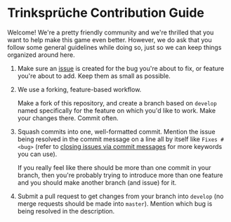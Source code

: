 # Trinksprüche Contribution Guide

Welcome! We're a pretty friendly community and we're thrilled that you want to
help make this game even better. However, we do ask that you follow some general
guidelines while doing so, just so we can keep things organized around here.

1. Make sure an [issue][1] is created for the bug you're about to fix, or
   feature you're about to add. Keep them as small as possible.

2. We use a forking, feature-based workflow.

   Make a fork of this repository, and create a branch based on `develop` named
   specifically for the feature on which you'd like to work. Make your changes
   there. Commit often.

3. Squash commits into one, well-formatted commit. Mention the issue being
   resolved in the commit message on a line all by itself like `Fixes #<bug>`
   (refer to [closing issues via commit messages][2] for more keywords you can
   use).

   If you really feel like there should be more than one commit in your branch,
   then you're probably trying to introduce more than one feature and you should
   make another branch (and issue) for it.

4. Submit a pull request to get changes from your branch into `develop` (no
   merge requests should be made into `master`). Mention which bug is being
   resolved in the description.

[1]: https://gitlab.rimikis.de/Leptopoda/Bierrverkostung_flutter/-/issues/new?issue%5Bassignee_id%5D=&issue%5Bmilestone_id%5D=
[2]: https://docs.gitlab.com/ee/user/project/issues/managing_issues.html#closing-issues-automatically
